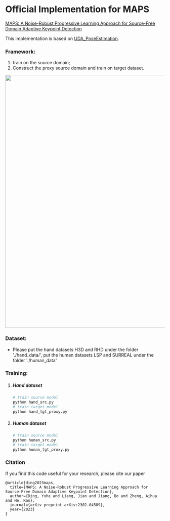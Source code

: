 # Official Implementation for MAPS
[MAPS: A Noise-Robust Progressive Learning Approach for Source-Free Domain Adaptive Keypoint Detection](https://arxiv.org/abs/2302.04589)

This implementation is based on [UDA_PoseEstimation](https://github.com/VisionLearningGroup/UDA_PoseEstimation).
### Framework:  

1. train on the source domain;
2. Construct the proxy source domain and train on target dataset.

<img src="figs/net.png" width="800"/>

### Dataset:

- Please put the hand datasets H3D and RHD under the folder './hand_data/', put the human datasets LSP and SURREAL under the folder './human_data'

### Training:
1. ##### Hand dataset
	```python
    # train source model
    python hand_src.py 
    # train target model
    python hand_tgt_proxy.py
	```
2. ##### Human dataset
	```python
    # train source model
    python human_src.py
    # train target model
    python human_tgt_proxy.py
	```


### Citation

If you find this code useful for your research, please cite our paper
```
@article{ding2023maps,
  title={MAPS: A Noise-Robust Progressive Learning Approach for Source-Free Domain Adaptive Keypoint Detection},
  author={Ding, Yuhe and Liang, Jian and Jiang, Bo and Zheng, Aihua and He, Ran},
  journal={arXiv preprint arXiv:2302.04589},
  year={2023}
}
